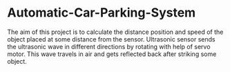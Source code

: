 # Automatic-Car-Parking-System
The aim of this project is to calculate the distance position and speed of the object placed at some distance from the sensor. Ultrasonic sensor sends the ultrasonic wave in different directions by rotating with help of servo motor. This wave travels in air and gets reflected back after striking some object.
